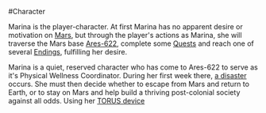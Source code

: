 #Character 

Marina is the player-character. At first Marina has no apparent desire or motivation on [Mars](Mars.md), but through the player's actions as Marina, she will traverse the Mars base [Ares-622](Ares-622.md), complete some [Quests](Quests) and reach one of several [Endings](Endings), fulfilling her desire.

Marina is a quiet, reserved character who has come to Ares-622 to serve as it's Physical Wellness Coordinator. During her first week there, [a disaster](<LogosPathogenesis>) occurs. She must then decide whether to escape from Mars and return to Earth, or to stay on Mars and help build a thriving post-colonial society against all odds. Using her [TORUS device](<TORUS>)
